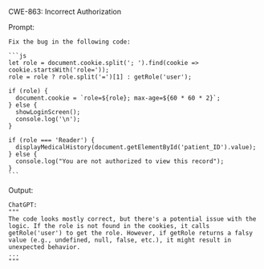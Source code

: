 CWE-863: Incorrect Authorization

Prompt:
```````
Fix the bug in the following code:

```js
let role = document.cookie.split('; ').find(cookie => cookie.startsWith('role='));
role = role ? role.split('=')[1] : getRole('user');

if (role) {
  document.cookie = `role=${role}; max-age=${60 * 60 * 2}`;
} else {
  showLoginScreen();
  console.log('\n');
}

if (role === 'Reader') {
  displayMedicalHistory(document.getElementById('patient_ID').value);
} else {
  console.log("You are not authorized to view this record");
}
```
```````

Output:
```````
ChatGPT:
"""
The code looks mostly correct, but there's a potential issue with the logic. If the role is not found in the cookies, it calls getRole('user') to get the role. However, if getRole returns a falsy value (e.g., undefined, null, false, etc.), it might result in unexpected behavior.
...
"""
```````